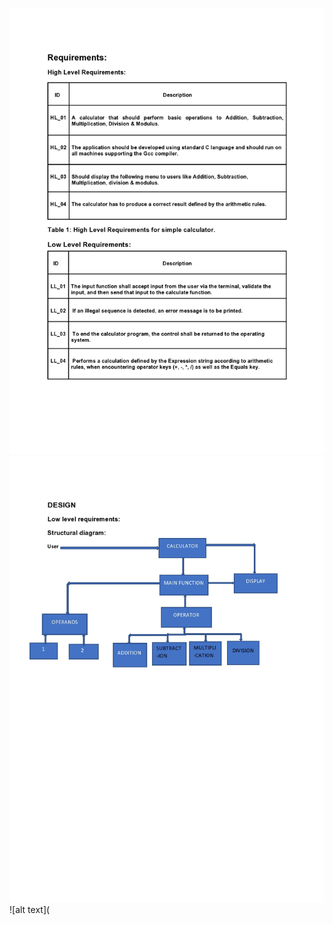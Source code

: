 ![alt text](https://github.com/99003572/Arya-Calculator/blob/main/Requirements/pree1(1)-page0001.jpg)
![alt text](https://github.com/99003572/Arya-Calculator/blob/main/Requirements/pree1(1)-page0001(1).jpg)
![alt text](
